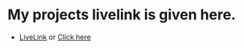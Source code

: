 # My projects livelink is given here.


- [LiveLink](https://rest-country-api-tour.netlify.app/) or [Click here](https://rest-country-api-tour.netlify.app/)
